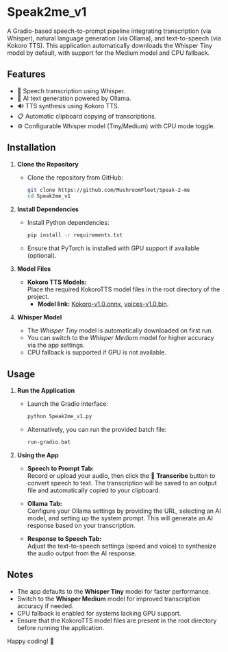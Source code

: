 # Speak2me_v1

A Gradio-based speech-to-prompt pipeline integrating transcription (via Whisper), natural language generation (via Ollama), and text-to-speech (via Kokoro TTS). This application automatically downloads the Whisper Tiny model by default, with support for the Medium model and CPU fallback.

## Features
- 🎤 Speech transcription using Whisper.
- 🤖 AI text generation powered by Ollama.
- 🔊 TTS synthesis using Kokoro TTS.
- 📋 Automatic clipboard copying of transcriptions.
- ⚙️ Configurable Whisper model (Tiny/Medium) with CPU mode toggle.

## Installation

1. **Clone the Repository**
   - Clone the repository from GitHub:
     ```bash
     git clone https://github.com/MushroomFleet/Speak-2-me
     cd Speak2me_v1
     ```

2. **Install Dependencies**
   - Install Python dependencies:
     ```bash
     pip install -r requirements.txt
     ```
   - Ensure that PyTorch is installed with GPU support if available (optional).

3. **Model Files**
   - **Kokoro TTS Models:**  
     Place the required KokoroTTS model files in the root directory of the project.  
     - **Model link:** [Kokoro-v1.0.onnx](https://github.com/thewh1teagle/kokoro-onnx/releases/download/model-files-v1.0/kokoro-v1.0.onnx), [voices-v1.0.bin](https://github.com/thewh1teagle/kokoro-onnx/releases/download/model-files-v1.0/voices-v1.0.bin).

4. **Whisper Model**
   - The *Whisper Tiny* model is automatically downloaded on first run.  
   - You can switch to the *Whisper Medium* model for higher accuracy via the app settings.
   - CPU fallback is supported if GPU is not available.

## Usage

1. **Run the Application**
   - Launch the Gradio interface:
     ```bash
     python Speak2me_v1.py
     ```
   - Alternatively, you can run the provided batch file:
     ```bash
     run-gradio.bat
     ```

2. **Using the App**
   - **Speech to Prompt Tab:**  
     Record or upload your audio, then click the 🎯 **Transcribe** button to convert speech to text. The transcription will be saved to an output file and automatically copied to your clipboard.
     
   - **Ollama Tab:**  
     Configure your Ollama settings by providing the URL, selecting an AI model, and setting up the system prompt. This will generate an AI response based on your transcription.
     
   - **Response to Speech Tab:**  
     Adjust the text-to-speech settings (speed and voice) to synthesize the audio output from the AI response.

## Notes
- The app defaults to the **Whisper Tiny** model for faster performance.  
- Switch to the **Whisper Medium** model for improved transcription accuracy if needed.
- CPU fallback is enabled for systems lacking GPU support.
- Ensure that the KokoroTTS model files are present in the root directory before running the application.

Happy coding! 🚀
